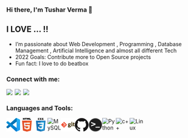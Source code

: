 ### Hi there, I'm Tushar Verma  👋 


## I LOVE ... !!

- I’m passionate about Web Development , Programming , Database Management , Artificial Intelligence and almost all different Tech
- 2022 Goals: Contribute more to Open Source projects
- Fun fact: I love to do beatbox 

### Connect with me:

<img align="left"  width="22px" src="https://upload.wikimedia.org/wikipedia/commons/thumb/e/e7/Instagram_logo_2016.svg/1200px-Instagram_logo_2016.svg.png" href="https://www.linkedin.com/in/tusharverma96727214/" />
<img align="left" width="22px" src="https://upload.wikimedia.org/wikipedia/commons/thumb/c/c9/Linkedin.svg/1200px-Linkedin.svg.png" href="https://www.instagram.com/tushar.verma.524596/" />
<img align="left" width="22px" src="https://storage.googleapis.com/gweb-uniblog-publish-prod/images/Gmail.max-1100x1100.png" href="tushatverma1510@gmail.com" />

<br />

### Languages and Tools:

<img align="left" alt="Visual Studio Code" width="36px" src="https://raw.githubusercontent.com/github/explore/80688e429a7d4ef2fca1e82350fe8e3517d3494d/topics/visual-studio-code/visual-studio-code.png" />
<img align="left" alt="HTML5" width="36px" src="https://raw.githubusercontent.com/github/explore/80688e429a7d4ef2fca1e82350fe8e3517d3494d/topics/html/html.png" />
<img align="left" alt="CSS3" width="36px" src="https://raw.githubusercontent.com/github/explore/80688e429a7d4ef2fca1e82350fe8e3517d3494d/topics/css/css.png" />
<img align="left" alt="MySQL" width="36px" src="https://1000logos.net/wp-content/uploads/2020/08/MySQL-Logo.png" />
<img align="left" alt="Git" width="36px" src="https://raw.githubusercontent.com/github/explore/80688e429a7d4ef2fca1e82350fe8e3517d3494d/topics/git/git.png" />
<img align="left" alt="GitHub" width="36px" src="https://raw.githubusercontent.com/github/explore/78df643247d429f6cc873026c0622819ad797942/topics/github/github.png" />
<img align="left" alt="Terminal" width="36px" src="https://raw.githubusercontent.com/github/explore/80688e429a7d4ef2fca1e82350fe8e3517d3494d/topics/terminal/terminal.png" />
<img align="left" alt="Python" width="36px" src="https://upload.wikimedia.org/wikipedia/commons/thumb/c/c3/Python-logo-notext.svg/640px-Python-logo-notext.svg.png" />
<img align="left" alt="c++" width="36px" src="https://upload.wikimedia.org/wikipedia/commons/thumb/1/18/ISO_C%2B%2B_Logo.svg/1200px-ISO_C%2B%2B_Logo.svg.png" />
<img align="left" alt="Linux" width="36px" src="https://ih1.redbubble.net/image.300807782.2918/flat,750x1000,075,f.jpg" />

